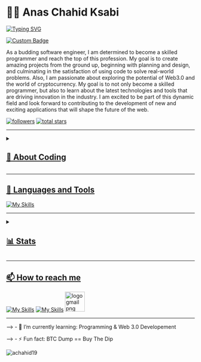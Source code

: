 # 👨‍💻 Anas Chahid Ksabi

<a href="https://git.io/typing-svg"><img src="https://readme-typing-svg.demolab.com?font=Fira+Code&weight=900&size=28&duration=5001&pause=1000&color=02F718&center=true&vCenter=true&width=435&lines=Future+Software+Engineer" alt="Typing SVG" /></a>

[![Custom Badge](https://badge.mediaplus.ma/binary/achahid-)](https://badge.mediaplus.ma/binary/achahid-)

As a budding software engineer, I am determined to become a skilled programmer and reach the top of this profession. My goal is to create amazing projects from the ground up, beginning with planning and design, and culminating in the satisfaction of using code to solve real-world problems.
Also, I am passionate about exploring the potential of Web3.0 and the world of cryptocurrency. My goal is to not only become a skilled programmer, but also to learn about the latest technologies and tools that are driving innovation in the industry. I am excited to be part of this dynamic field and look forward to contributing to the development of new and exciting applications that will shape the future of the web.

<a href="https://github.com/achahid19?tab=followers">
         <img alt="followers" title="Follow me on Github" src="https://custom-icon-badges.demolab.com/github/followers/achahid19?color=236ad3&labelColor=1155ba&style=for-the-badge&logo=person-add&label=Follow&logoColor=white"/></a>
      <a href="https://github.com/achahid19?tab=repositories&sort=stargazers">
         <img alt="total stars" title="Total stars on GitHub" src="https://custom-icon-badges.demolab.com/github/stars/achahid19?color=55960c&style=for-the-badge&labelColor=488207&logo=star"/></a>
   <a href="https://github.com/achahid19?tab=viwers">
   </p>

---
<details>
 <summary><h2>👨‍ About Coding </h2></summary>
         
**`Coding is not about being the best, it's about being better than you were yesterday.`**
         
**`Remember, every small step you take towards improving your coding skills is a step towards your goals. Keep pushing, keep learing, and you'll get there`**
         
</details>

--- 
 
## 🧰 Languages and Tools

![My Skills](https://skillicons.dev/icons?i=c,bash,linux,vscode,vim,emacs,git,javascript,github&perline=10)

---

<details>
 <summary><h2>📊 Stats</h2></summary>
         
![Anas's GitHub stats](https://github-readme-stats.vercel.app/api?username=achahid19&show_icons=true&theme=cobalt&date_format=j%20M%5B%20Y%5D&background=000000&border=7536B2&stroke=9243DD&ring=89502D&fire=FF9554&currStreakNum=D280FF&sideNums=BC52FF&currStreakLabel=64EAE2&sideLabels=48A8A2&dates=A42EE5)

<p><img align="center" width="470" src="https://github-readme-streak-stats.herokuapp.com/?user=achahid19&theme=cobalt&date_format=j%20M%5B%20Y%5D&background=000000&border=7536B2&stroke=9243DD&ring=89502D&fire=FF9554&currStreakNum=D280FF&sideNums=BC52FF&currStreakLabel=64EAE2&sideLabels=48A8A2&dates=A42EE5" alt="achahid19" /></p>

<p><img align="center" width="470" src="https://github-readme-stats.vercel.app/api/top-langs?username=achahid19&theme=cobalt&date_format=j%20M%5B%20Y%5D&background=000000&border=7536B2&stroke=9243DD&ring=89502D&fire=FF9554&currStreakNum=D280FF&sideNums=BC52FF&currStreakLabel=64EAE2&sideLabels=48A8A2&dates=A42EE5" alt="achahid19" /></p>

</details>

---

## 📫 How to reach me

[![My Skills](https://skillicons.dev/icons?i=twitter)](https://twitter.com/it_CryptoKs)
[![My Skills](https://skillicons.dev/icons?i=linkedin)](https://www.linkedin.com/in/anas-chahid-ksabi-b097bb254/)
[<img src="https://www.freepnglogos.com/uploads/logo-gmail-png/logo-gmail-png-brand-brands-gmail-logo-logos-icon-22.png" width="53" alt="logo gmail png brand brands gmail logo logos icon" /></a>](mailto:achahid1999@gmail.com)

---

--> - 🌱 I’m currently learning: Programming & Web 3.0 Developement

--> - ⚡ Fun fact: BTC Dump == Buy The Dip

<p align="left"> <img src="https://komarev.com/ghpvc/?username=achahid19&label=Profile%20views&color=0e75b6&style=flat" alt="achahid19" /> </p>








